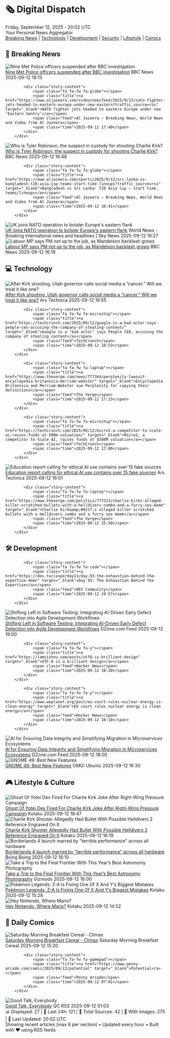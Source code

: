 <!-- Processing 54 RSS feeds at 2025-09-12 20:01:53 UTC -->
<!-- Processing: XKCD -->
<!-- Processing: Saturday Morning Breakfast Cereal -->
<!-- Processing: Poorly Drawn Lines -->
<!-- Processing: Dinosaur Comics -->
<!-- Processing: BBC World News -->
<!-- Processing: Reuters Top News -->
<!-- Processing: Reuters World News -->
<!-- Processing: ABC News Breaking -->
<!-- Processing: Sky News World -->
<!-- Processing: Ars Technica -->
<!-- Processing: Slashdot -->
<!-- Processing: Lobsters Python -->
<!-- Processing: Hacker News -->
<!-- Processing: Dev.to -->
<!-- Processing: StackOverflow Blog -->
<!-- Processing: Phoronix Linux News -->
<!-- Processing: DistroWatch -->
<!-- Processing: Linux.com -->
<!-- Processing: Red Hat Blog -->
<!-- Processing: Ubuntu Blog -->
<!-- Processing: GitLab Blog -->
<!-- Processing: InfoQ -->
<!-- Processing: DZone -->
<!-- Processing: Coding Horror -->
<!-- Processing: Kotaku -->
<!-- Processing: Krebs on Security -->
<!-- Processing: Schneier on Security -->
<!-- Generated 8 new posts out of 27 feeds processed -->
<div class="newspaper-header">
    <h1 class="newspaper-title">🗞️ Digital Dispatch</h1>
    <div class="newspaper-date">Friday, September 12, 2025 - 20:02 UTC</div>
    <div class="newspaper-subtitle">Your Personal News Aggregator</div>
</div>

<div class="newspaper-nav">
    <a href="#breaking">Breaking News</a> |
    <a href="#tech">Technology</a> |
    <a href="#dev">Development</a> |
    <a href="#security">Security</a> |
    <a href="#lifestyle">Lifestyle</a> |
    <a href="#webcomics">Comics</a>
</div>

<div class="news-section breaking-news" id="breaking">
<h2 class="section-header">🚨 Breaking News</h2>
<div class="stories-container">
<div class="story">
            <img src="https://ichef.bbci.co.uk/ace/standard/240/cpsprodpb/9b02/live/9658b530-8ff9-11f0-a5f1-addf1091094f.jpg" alt="Nine Met Police officers suspended after BBC investigation" class="story-image" loading="lazy" onerror="this.style.display='none'">
            <div class="story-content">
                <span class="fa fa-fw fa-flag"></span>
                <span class="title"><a href="https://www.bbc.com/news/articles/cn839398xzpo?at_medium=RSS&at_campaign=rss" target="_blank">Nine Met Police officers suspended after BBC investigation</a></span>
                <span class="feed">BBC News</span>
                <span class="time">2025-09-12 18:13</span>
            </div>
        </div>
<div class="story">
            
            <div class="story-content">
                <span class="fa fa-fw fa-globe"></span>
                <span class="title"><a href="https://www.aljazeera.com/video/newsfeed/2025/9/12/nato-fighter-jets-headed-to-eastern-europe-under-new-eastern?traffic_source=rss" target="_blank">NATO fighter jets headed to eastern Europe under new ‘Eastern Sentry’</a></span>
                <span class="feed">Al Jazeera – Breaking News, World News and Video from Al Jazeera</span>
                <span class="time">2025-09-12 17:40</span>
            </div>
        </div>
<div class="story">
            <img src="https://ichef.bbci.co.uk/ace/standard/240/cpsprodpb/0f7d/live/c4a48080-8ff5-11f0-9cf6-cbf3e73ce2b9.png" alt="Who is Tyler Robinson, the suspect in custody for shooting Charlie Kirk?" class="story-image" loading="lazy" onerror="this.style.display='none'">
            <div class="story-content">
                <span class="fa fa-fw fa-earth-americas"></span>
                <span class="title"><a href="https://www.bbc.com/news/articles/cp8wl2y66p9o?at_medium=RSS&at_campaign=rss" target="_blank">Who is Tyler Robinson, the suspect in custody for shooting Charlie Kirk?</a></span>
                <span class="feed">BBC News</span>
                <span class="time">2025-09-12 16:48</span>
            </div>
        </div>
<div class="story">
            
            <div class="story-content">
                <span class="fa fa-fw fa-globe"></span>
                <span class="title"><a href="https://www.aljazeera.com/sports/2025/9/12/sri-lanka-vs-bangladesh-t20-asia-cup-teams-start-time-lineups?traffic_source=rss" target="_blank">Bangladesh vs Sri Lanka: T20 Asia Cup – start time, teams/lineups</a></span>
                <span class="feed">Al Jazeera – Breaking News, World News and Video from Al Jazeera</span>
                <span class="time">2025-09-12 16:41</span>
            </div>
        </div>
<div class="story">
            <img src="https://e3.365dm.com/25/09/1920x1080/skynews-f-16-eurofighter_7018181.jpg?20250912185436" alt="UK joins NATO operation to bolster Europe&#x27;s eastern flank" class="story-image" loading="lazy" onerror="this.style.display='none'">
            <div class="story-content">
                <span class="fa fa-fw fa-satellite"></span>
                <span class="title"><a href="https://news.sky.com/story/uk-joins-nato-operation-to-bolster-europes-eastern-flank-after-russian-drone-incursions-into-poland-13429427" target="_blank">UK joins NATO operation to bolster Europe&#x27;s eastern flank</a></span>
                <span class="feed">World News - Breaking international news and headlines | Sky News</span>
                <span class="time">2025-09-12 16:27</span>
            </div>
        </div>
<div class="story">
            <img src="https://ichef.bbci.co.uk/ace/standard/240/cpsprodpb/eb1a/live/3a20b7a0-8fe9-11f0-bc75-8732789f1605.jpg" alt="Labour MP says PM not up to the job, as Mandelson backlash grows" class="story-image" loading="lazy" onerror="this.style.display='none'">
            <div class="story-content">
                <span class="fa fa-fw fa-flag"></span>
                <span class="title"><a href="https://www.bbc.com/news/articles/cx238pwwqg6o?at_medium=RSS&at_campaign=rss" target="_blank">Labour MP says PM not up to the job, as Mandelson backlash grows</a></span>
                <span class="feed">BBC News</span>
                <span class="time">2025-09-12 16:19</span>
            </div>
        </div>
</div>
</div>
<div class="news-section tech-news" id="tech">
<h2 class="section-header">💻 Technology</h2>
<div class="stories-container">
<div class="story">
            <img src="https://cdn.arstechnica.net/wp-content/uploads/2025/09/GettyImages-2234343516-500x500-1757702397.jpg" alt="After Kirk shooting, Utah governor calls social media a “cancer.” Will we treat it like one?" class="story-image" loading="lazy" onerror="this.style.display='none'">
            <div class="story-content">
                <span class="fa fa-fw fa-cog"></span>
                <span class="title"><a href="https://arstechnica.com/culture/2025/09/after-kirk-shooting-utah-governor-calls-social-media-a-cancer-will-we-treat-it-like-one/" target="_blank">After Kirk shooting, Utah governor calls social media a “cancer.” Will we treat it like one?</a></span>
                <span class="feed">Ars Technica</span>
                <span class="time">2025-09-12 19:55</span>
            </div>
        </div>
<div class="story">
            
            <div class="story-content">
                <span class="fa fa-fw fa-microchip"></span>
                <span class="title"><a href="https://techcrunch.com/2025/09/12/google-is-a-bad-actor-says-people-ceo-accusing-the-company-of-stealing-content/" target="_blank">Google is a ‘bad actor’ says People CEO, accusing the company of stealing content</a></span>
                <span class="feed">TechCrunch</span>
                <span class="time">2025-09-12 18:53</span>
            </div>
        </div>
<div class="story">
            
            <div class="story-content">
                <span class="fa fa-fw fa-laptop"></span>
                <span class="title"><a href="https://www.theverge.com/news/777344/perplexity-lawsuit-encyclopedia-britannica-merriam-webster" target="_blank">Encyclopedia Britannica and Merriam-Webster sue Perplexity for copying their definitions</a></span>
                <span class="feed">The Verge</span>
                <span class="time">2025-09-12 17:23</span>
            </div>
        </div>
<div class="story">
            
            <div class="story-content">
                <span class="fa fa-fw fa-microchip"></span>
                <span class="title"><a href="https://techcrunch.com/2025/09/12/micro1-a-competitor-to-scale-ai-raises-funds-at-500m-valuation/" target="_blank">Micro1, a competitor to Scale AI, raises funds at $500M valuation</a></span>
                <span class="feed">TechCrunch</span>
                <span class="time">2025-09-12 17:00</span>
            </div>
        </div>
<div class="story">
            <img src="https://cdn.arstechnica.net/wp-content/uploads/2025/09/newfoudnland_lighthouse-500x500.jpg" alt="Education report calling for ethical AI use contains over 15 fake sources" class="story-image" loading="lazy" onerror="this.style.display='none'">
            <div class="story-content">
                <span class="fa fa-fw fa-cog"></span>
                <span class="title"><a href="https://arstechnica.com/ai/2025/09/education-report-calling-for-ethical-ai-use-contains-over-15-fake-sources/" target="_blank">Education report calling for ethical AI use contains over 15 fake sources</a></span>
                <span class="feed">Ars Technica</span>
                <span class="time">2025-09-12 16:01</span>
            </div>
        </div>
<div class="story">
            
            <div class="story-content">
                <span class="fa fa-fw fa-laptop"></span>
                <span class="title"><a href="https://www.theverge.com/politics/777313/charlie-kirks-alleged-killer-scratched-bullets-with-a-helldivers-combo-and-a-furry-sex-meme" target="_blank">Charlie Kirk&amp;#8217;s alleged killer scratched bullets with a Helldivers combo and a furry sex meme</a></span>
                <span class="feed">The Verge</span>
                <span class="time">2025-09-12 15:50</span>
            </div>
        </div>
</div>
</div>
<div class="news-section dev-news" id="dev">
<h2 class="section-header">🛠️ Development</h2>
<div class="stories-container">
<div class="story">
            
            <div class="story-content">
                <span class="fa fa-fw fa-code"></span>
                <span class="title"><a href="https://dev.to/casperday11/day-93-the-exhaustion-behind-the-expertise-4emc" target="_blank">Day 93: The Exhaustion Behind the Expertise</a></span>
                <span class="feed">DEV Community</span>
                <span class="time">2025-09-12 19:57</span>
            </div>
        </div>
<div class="story">
            <img src="https://dz2cdn1.dzone.com/thumbnail?fid=18617243&w=600" alt="Shifting Left in Software Testing: Integrating AI-Driven Early Defect Detection into Agile Development Workflows" class="story-image" loading="lazy" onerror="this.style.display='none'">
            <div class="story-content">
                <span class="fa fa-fw fa-newspaper"></span>
                <span class="title"><a href="https://dzone.com/articles/shifting-left-ai-defect-detection-agile" target="_blank">Shifting Left in Software Testing: Integrating AI-Driven Early Defect Detection into Agile Development Workflows</a></span>
                <span class="feed">DZone.com Feed</span>
                <span class="time">2025-09-12 19:00</span>
            </div>
        </div>
<div class="story">
            
            <div class="story-content">
                <span class="fa fa-fw fa-y"></span>
                <span class="title"><a href="https://iamvishnu.com/posts/utf8-is-brilliant-design" target="_blank">UTF-8 is a brilliant design</a></span>
                <span class="feed">Hacker News</span>
                <span class="time">2025-09-12 18:30</span>
            </div>
        </div>
<div class="story">
            
            <div class="story-content">
                <span class="fa fa-fw fa-y"></span>
                <span class="title"><a href="https://www.weplanet.org/post/eu-court-rules-nuclear-energy-is-clean-energy" target="_blank">EU court rules nuclear energy is clean energy</a></span>
                <span class="feed">Hacker News</span>
                <span class="time">2025-09-12 18:18</span>
            </div>
        </div>
<div class="story">
            <img src="https://dz2cdn1.dzone.com/thumbnail?fid=18617240&w=600" alt="AI for Ensuring Data Integrity and Simplifying Migration in Microservices Ecosystems" class="story-image" loading="lazy" onerror="this.style.display='none'">
            <div class="story-content">
                <span class="fa fa-fw fa-newspaper"></span>
                <span class="title"><a href="https://dzone.com/articles/ai-data-integrity-microservices-migration" target="_blank">AI for Ensuring Data Integrity and Simplifying Migration in Microservices Ecosystems</a></span>
                <span class="feed">DZone.com Feed</span>
                <span class="time">2025-09-12 18:00</span>
            </div>
        </div>
<div class="story">
            <img src="https://i0.wp.com/www.omgubuntu.co.uk/wp-content/uploads/2025/09/GNOME-49-Features.jpg?resize=406%2C232&amp;ssl=1" alt="GNOME 49: Best New Features" class="story-image" loading="lazy" onerror="this.style.display='none'">
            <div class="story-content">
                <span class="fa fa-fw fa-ubuntu"></span>
                <span class="title"><a href="https://www.omgubuntu.co.uk/2025/09/gnome-49-new-features" target="_blank">GNOME 49: Best New Features</a></span>
                <span class="feed">OMG! Ubuntu</span>
                <span class="time">2025-09-12 16:30</span>
            </div>
        </div>
</div>
</div>
<div class="news-section lifestyle-news" id="lifestyle">
<h2 class="section-header">🎮 Lifestyle & Culture</h2>
<div class="stories-container">
<div class="story">
            <img src="https://kotaku.com/app/uploads/2025/09/ghost-of-yotei.jpg" alt="Ghost Of Yotei Dev Fired For Charlie Kirk Joke After Right-Wing Pressure Campaign" class="story-image" loading="lazy" onerror="this.style.display='none'">
            <div class="story-content">
                <span class="fa fa-fw fa-gamepad"></span>
                <span class="title"><a href="https://kotaku.com/ghost-yotei-charlie-kirk-joke-playstation-sony-2000625478" target="_blank">Ghost Of Yotei Dev Fired For Charlie Kirk Joke After Right-Wing Pressure Campaign</a></span>
                <span class="feed">Kotaku</span>
                <span class="time">2025-09-12 18:47</span>
            </div>
        </div>
<div class="story">
            <img src="https://kotaku.com/app/uploads/2025/09/bullet.jpg" alt="Charlie Kirk Shooter Allegedly Had Bullet With Possible Helldivers 2 Reference Engraved On It" class="story-image" loading="lazy" onerror="this.style.display='none'">
            <div class="story-content">
                <span class="fa fa-fw fa-gamepad"></span>
                <span class="title"><a href="https://kotaku.com/charlie-kirk-shooter-helldivers-bullet-engraving-2000625439" target="_blank">Charlie Kirk Shooter Allegedly Had Bullet With Possible Helldivers 2 Reference Engraved On It</a></span>
                <span class="feed">Kotaku</span>
                <span class="time">2025-09-12 16:19</span>
            </div>
        </div>
<div class="story">
            <img src="https://i0.wp.com/boingboing.net/wp-content/uploads/2025/09/Borderlands-4-review_jpg_75.jpg?fit=1200%2C720&amp;quality=60&amp;ssl=1" alt="Borderlands 4 launch marred by &quot;terrible performance&quot; across all hardware" class="story-image" loading="lazy" onerror="this.style.display='none'">
            <div class="story-content">
                <span class="fa fa-fw fa-arrow-right"></span>
                <span class="title"><a href="https://boingboing.net/2025/09/12/borderlands-4-launch-marred-by-terrible-performance-across-all-hardware.html" target="_blank">Borderlands 4 launch marred by &quot;terrible performance&quot; across all hardware</a></span>
                <span class="feed">Boing Boing</span>
                <span class="time">2025-09-12 16:10</span>
            </div>
        </div>
<div class="story">
            <img src="https://gizmodo.com/app/uploads/2025/09/zwo-astronomy-the-comet-12p-pons-brooks-dan-bartlett.jpg" alt="Take a Trip to the Final Frontier With This Year’s Best Astronomy Photography" class="story-image" loading="lazy" onerror="this.style.display='none'">
            <div class="story-content">
                <span class="fa fa-fw fa-computer"></span>
                <span class="title"><a href="https://gizmodo.com/take-a-trip-to-the-final-frontier-with-this-years-best-astronomy-photography-2000658088" target="_blank">Take a Trip to the Final Frontier With This Year’s Best Astronomy Photography</a></span>
                <span class="feed">Gizmodo</span>
                <span class="time">2025-09-12 16:00</span>
            </div>
        </div>
<div class="story">
            <img src="https://kotaku.com/app/uploads/2025/09/mega_stones_thumbnail-1192w.jpg" alt="Pokémon Legends: Z-A Is Fixing One Of X And Y‘s Biggest Mistakes" class="story-image" loading="lazy" onerror="this.style.display='none'">
            <div class="story-content">
                <span class="fa fa-fw fa-gamepad"></span>
                <span class="title"><a href="https://kotaku.com/pokemon-legends-za-mega-evolution-greninja-delphox-2000625428" target="_blank">Pokémon Legends: Z-A Is Fixing One Of X And Y‘s Biggest Mistakes</a></span>
                <span class="feed">Kotaku</span>
                <span class="time">2025-09-12 15:28</span>
            </div>
        </div>
<div class="story">
            <img src="https://kotaku.com/app/uploads/2025/09/mariomissing.jpg" alt="Hey Nintendo, Where Mario?" class="story-image" loading="lazy" onerror="this.style.display='none'">
            <div class="story-content">
                <span class="fa fa-fw fa-gamepad"></span>
                <span class="title"><a href="https://kotaku.com/3d-mario-game-switch-2-missing-nintendo-direct-2000625355" target="_blank">Hey Nintendo, Where Mario?</a></span>
                <span class="feed">Kotaku</span>
                <span class="time">2025-09-12 14:52</span>
            </div>
        </div>
</div>
</div>
<div class="news-section webcomics-section" id="webcomics">
<h2 class="section-header">🎨 Daily Comics</h2>
<div class="stories-container">
<div class="story">
            <img src="https://www.smbc-comics.com/comics/1757482017-20250912.png" alt="Saturday Morning Breakfast Cereal - Climax" class="story-image" loading="lazy" onerror="this.style.display='none'">
            <div class="story-content">
                <span class="fa fa-fw fa-smile"></span>
                <span class="title"><a href="https://www.smbc-comics.com/comic/climax" target="_blank">Saturday Morning Breakfast Cereal - Climax</a></span>
                <span class="feed">Saturday Morning Breakfast Cereal</span>
                <span class="time">2025-09-12 15:20</span>
            </div>
        </div>
<div class="story">
            
            <div class="story-content">
                <span class="fa fa-fw fa-gamepad"></span>
                <span class="title"><a href="https://www.penny-arcade.com/comic/2025/09/12/patential" target="_blank">Patential</a></span>
                <span class="feed">Penny Arcade</span>
                <span class="time">2025-09-12 07:01</span>
            </div>
        </div>
<div class="story">
            <img src="http://www.questionablecontent.net/comics/5656.png" alt="Good Talk, Everybody" class="story-image" loading="lazy" onerror="this.style.display='none'">
            <div class="story-content">
                <span class="fa fa-fw fa-music"></span>
                <span class="title"><a href="http://questionablecontent.net/view.php?comic=5656" target="_blank">Good Talk, Everybody</a></span>
                <span class="feed">QC RSS</span>
                <span class="time">2025-09-12 01:03</span>
            </div>
        </div>
</div>
</div>

<div class="newspaper-footer">
    <div class="stats">
        📊 Displayed: 27 | 📅 Last 24h: 121 | 📡 Total Sources: 42 | 📸 With Images: 275 |
        🔄 Last Updated: 20:02 UTC
    </div>
    <div class="footer-note">
        Showing recent articles (max 6 per section) • Updated every hour • Built with ❤️ using RSS feeds
    </div>
</div>
